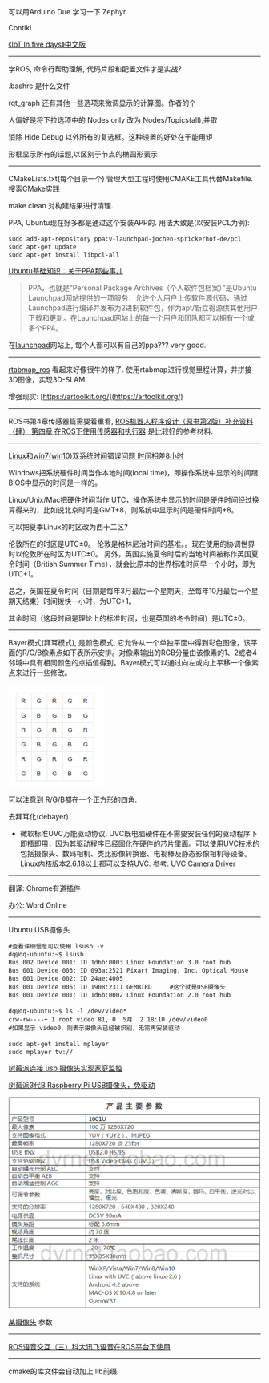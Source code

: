 可以用Arduino Due  学习一下 Zephyr.

Contiki

[《IoT In five days》中文版](https://tidyjiang8.gitbooks.io/iot-in-5-days-chinese/content/)

---

学ROS, 命令行帮助理解, 代码片段和配置文件才是实战?

.bashrc 是什么文件

rqt\_graph 还有其他一些选项来微调显示的计算图。作者的个

人偏好是将下拉选项中的 Nodes only 改为 Nodes/Topics\(all\),并取

消除 Hide Debug 以外所有的复选框。这种设置的好处在于能用矩

形框显示所有的话题,以区别于节点的椭圆形表示

---

CMakeLists.txt\(每个目录一个\)   管理大型工程时使用CMAKE工具代替Makefile. 搜索CMake实践

make clean 对构建结果进行清理.

PPA, Ubuntu现在好多都是通过这个安装APP的. 用法大致是\(以安装PCL为例\):

```
sudo add-apt-repository ppa:v-launchpad-jochen-sprickerhof-de/pcl
sudo apt-get update
sudo apt-get install libpcl-all
```

[Ubuntu基础知识：关于PPA那些事儿](http://www.linuxidc.com/Linux/2011-06/36808.htm)

> PPA，也就是“Personal Package Archives（个人软件包档案）”是Ubuntu Launchpad网站提供的一项服务，允许个人用户上传软件源代码，通过Launchpad进行编译并发布为2进制软件包，作为apt/新立得源供其他用户下载和更新。在Launchpad网站上的每一个用户和团队都可以拥有一个或多个PPA。

在[launchpad](https://launchpad.net/)网站上, 每个人都可以有自己的ppa??? very good.

---

[rtabmap\_ros](http://wiki.ros.org/rtabmap_ros) 看起来好像很牛的样子. 使用rtabmap进行视觉里程计算，并拼接3D图像，实现3D-SLAM.

增强现实: [https://artoolkit.org/](https://artoolkit.org/)

---

ROS书第4章传感器篇需要着重看,  [ROS机器人程序设计（原书第2版）补充资料 （肆） 第四章 在ROS下使用传感器和执行器](http://blog.csdn.net/zhangrelay/article/details/53206259) 是比较好的参考材料.

---

[Linux和win7\(win10\)双系统时间错误问题 时间相差8小时](http://www.cnblogs.com/shareidea/p/5465306.html)

Windows把系统硬件时间当作本地时间\(local time\)，即操作系统中显示的时间跟BIOS中显示的时间是一样的。

Linux/Unix/Mac把硬件时间当作 UTC，操作系统中显示的时间是硬件时间经过换算得来的，比如说北京时间是GMT+8，则系统中显示时间是硬件时间+8。

可以把夏季Linux的时区改为西十二区?

伦敦所在的时区是UTC±0。  伦敦是格林尼治时间的基准。。现在使用的协调世界时以伦敦所在时区为UTC±0。 另外，英国实施夏令时后的当地时间被称作英国夏令时间（British Summer Time），就会比原本的世界标准时间早一个小时，即为UTC+1。

总之，英国在夏令时间（日期是每年3月最后一个星期天，至每年10月最后一个星期天结束）时间拨快一小时，为UTC+1。

其余时间（这段时间是理论上的标准时间，也是英国的冬令时间）是UTC±0。

---

Bayer模式\(拜耳模式\), 是颜色模式, 它允许从一个单独平面中得到彩色图像，该平面的R/G/B像素点如下表所示安排。对像素输出的RGB分量由该像素的1、2或者4邻域中具有相同颜色的点插值得到。Bayer模式可以通过向左或向上平移一个像素点来进行一些修改。

![](/assets/选区_005.png)

可以注意到 R/G/B都在一个正方形的四角.

去拜耳化\(debayer\)

* 微软标准UVC万能驱动协议. UVC既电脑硬件在不需要安装任何的驱动程序下即插即用，因为其驱动程序已经固化在硬件的芯片里面。可以使用UVC技术的包括摄像头、数码相机、类比影像转换器、电视棒及静态影像相机等设备。Linux内核版本2.6.18以上都可以支持UVC. 参考: [UVC Camera Driver](http://dingmzfrcmyblog.lofter.com/post/1cc9cc3a_6f3322e)

---

翻译: Chrome有道插件

办公: Word Online

---

Ubuntu USB摄像头

```
#查看详细信息可以使用 lsusb -v
dq@dq-ubuntu:~$ lsusb
Bus 002 Device 001: ID 1d6b:0003 Linux Foundation 3.0 root hub
Bus 001 Device 003: ID 093a:2521 Pixart Imaging, Inc. Optical Mouse
Bus 001 Device 002: ID 24ae:4005  
Bus 001 Device 005: ID 1908:2311 GEMBIRD     #这个就是USB摄像头
Bus 001 Device 001: ID 1d6b:0002 Linux Foundation 2.0 root hub

dq@dq-ubuntu:~$ ls -l /dev/video*
crw-rw----+ 1 root video 81, 0  5月  2 18:10 /dev/video0  
#如果显示 video0，则表示摄像头已经被识别，无需再安装驱动

sudo apt-get install mplayer
sudo mplayer tv://
```

[树莓派连接 usb 摄像头实现家庭监控](http://hi.ktsee.com/368.html)

[树莓派3代B Raspberry Pi USB摄像头，免驱动](https://item.taobao.com/item.htm?spm=a230r.1.14.49.ya5cgs&id=537977952154&ns=1&abbucket=10#detail)

![](/assets/选区_006.png)

[某摄像头](https://item.taobao.com/item.htm?spm=a230r.1.14.19.ya5cgs&id=543322411251&ns=1&abbucket=10#detail) 参数

---

[ROS语音交互（三）科大讯飞语音在ROS平台下使用](http://www.cnblogs.com/CZM-/p/6208415.html#3643984)

---

cmake的库文件会自动加上 lib前缀.

